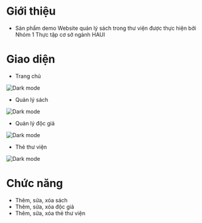 # **Giới thiệu**

-   Sản phẩm demo Website quản lý sách trong thư viện được thực hiện bởi Nhóm 1 Thực tập cơ sở ngành HAUI

# **Giao diện**

-   Trang chủ

![Dark mode](https://res.cloudinary.com/messavatars/image/upload/v1686659528/Trangchu_nyz8al.jpg)
-   Quản lý sách

![Dark mode](https://res.cloudinary.com/messavatars/image/upload/v1686659526/qlysach_ibhmyf.jpg)
-   Quản lý độc giả

![Dark mode](https://res.cloudinary.com/messavatars/image/upload/v1686659526/qlydocgia_dy1i2l.jpg)
-   Thẻ thư viện

![Dark mode](https://res.cloudinary.com/messavatars/image/upload/v1686659527/thethuvien_hlrcne.jpg)

# **Chức năng**

- Thêm, sửa, xóa sách
- Thêm, sửa, xóa độc giả
- Thêm, sửa, xóa thẻ thư viện
